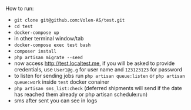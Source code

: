 How to run:

 - `git clone git@github.com:Volen-AS/test.git`
 - `cd test`
 - `docker-compose up`
 - in other terminal window/tab
 - `docker-compose exec test bash`
 - `composer install`
 - `php artisan migrate --seed`
 - now access http://test.localtest.me, if you will be asked to provide credentials, use `User1@g.g` for user name and `123123123` for password
 - to listen for sending jobs run `php artisan queue:listen` or `php artisan queue:work` inside `test` docker conainer
 - `php artisan sms_list:check` (deferred shipments will send if the date has reached them already or php artisan schedule:run)
 - sms after sent you can see in logs

